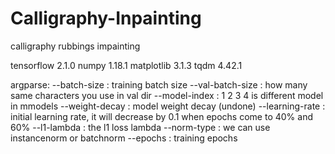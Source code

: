 # Calligraphy-Inpainting
 calligraphy rubbings impainting

 tensorflow 2.1.0
 numpy 1.18.1
 matplotlib 3.1.3
 tqdm 4.42.1

 
 argparse: 
 --batch-size : training batch size
 --val-batch-size : how many same characters you use in val dir
 --model-index : 1 2 3 4 is different model in mmodels
 --weight-decay : model weight decay (undone)
 --learning-rate : initial learning rate, it will decrease by 0.1 when epochs come to 40% and 60%
 --l1-lambda : the l1 loss lambda 
 --norm-type : we can use instancenorm or batchnorm
 --epochs : training epochs
 
